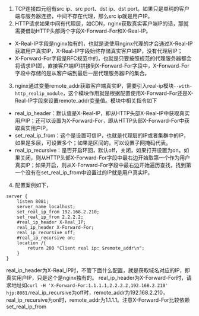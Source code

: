1. TCP连接四元组有src ip、src port、dst ip、dst port。如果只是单纯的客户端与服务器连接，中间不存在代理，那么src ip就是用户IP。
2. HTTP请求如果中间有代理层，如CDN，nginx获取真实客户端IP的话，那就需要借助HTTP头部两个字段X-Forward-For和X-Real-IP。
 - X-Real-IP字段是nginx独有的，也就是说使用nginx代理的才会通过X-Real-IP获取用户真实IP，X-Real-IP字段始终存储真实客户端IP，没有代理层IP；
 - X-Forward-For字段是RFC规范中的，也就是只要按照规范的代理服务器都会将请求IP(即，直接客户端IP)拼接到X-Forward-For字段中，X-Forward-For字段中存储的是从客户端到最后一层代理服务器IP的集合。

3. nginx通过变量remote_addr获取客户端真实IP，需要引入real-ip模块```--with-http_realip_module```，这个模块作用就是根据配置使用X-Forward-For还是X-Real-IP字段来设置remote_addr变量值。模块中相关指令如下
 - real_ip_header：默认值是X-Real-IP，即从HTTP头部X-Real-IP中获取真实用户IP；还可以设置为X-Forward-For，即从HTTP头部X-Forward-For中获取真实用户IP。
 - set_real_ip_from：这个是设置可信IP，也就是代理层的IP或者集群中的IP，如果是多层，可设置多个；如果是区间的，可以设置子网掩码代表。
 - real_ip_recursive：是否开启环回，默认off，关闭，如果打开设置为on。如果关闭，则从HTTP头部X-Forward-For字段中最右边开始取第一个作为用户真实IP；如果开启，则从X-Forward-For字段中最右边开始遍历查找，找到第一个没有在set_real_ip_from中设置过的IP就是用户真实IP。

4. 配置案例如下，
```
server {
    listen 8081;
    server_name localhost;
    set_real_ip_from 192.168.2.210;
    set_real_ip_from 2.2.2.2;
    #real_ip_header X-Real_IP;
    real_ip_header X-Forward-For;
    real_ip_recursive off;
    #real_ip_recursive on;
    location /{
        return 200 "Client real ip: $remote_addr\n";    
    }
}
```
real_ip_header为X-Real_IP时，不管下面什么配置，就是获取域名对应的IP，即真实用户IP，只是这个是nginx独有的。
real_ip_header为X-Forward-For时，请求地址如``` curl -H 'X-Forward-For:1.1.1.1,2.2.2.2,192.168.2.210' hjp:8081/ ```real_ip_recursive为off时，remote_addr为192.168.2.210，real_ip_recursive为on时，remote_addr为1.1.1.1。注意X-Forward-For比较依赖set_real_ip_from